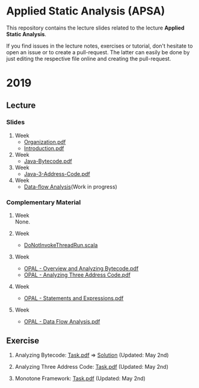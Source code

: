 # Applied Static Analysis (APSA)

This repository contains the lecture slides related to the lecture **Applied Static Analysis**.

If you find issues in the lecture notes, exercises or tutorial, don't hesitate to open an issue or to create a pull-request. The latter can easily be done by just editing the respective file online and creating the pull-request.

# 2019

## Lecture

### Slides

 1. Week 
    - [Organization.pdf](2019/0-Organization/Organization.pdf)
    - [Introduction.pdf](2019/1-Introduction/Introduction.pdf)
 1. Week  
    - [Java-Bytecode.pdf](2019/2-Java-Bytecode/Bytecode.pdf)
 1. Week 
    - [Java-3-Address-Code.pdf](2019/3-Java-TAC/TAC.pdf)
 1. Week
    - [Data-flow Analysis](2019/4-DataFlowAnalysis/DataFlowAnalysis.pdf)(Work in progress)	

### Complementary Material

 1. Week  
   None.
 
 1. Week 
    - [DoNotInvokeThreadRun.scala](2019/OPAL/Code/src/main/scala/de/tud/stg/br/DoNotInvokeThreadRun.scala)

 1. Week
    - [OPAL - Overview and Analyzing Bytecode.pdf](2019/OPAL/1-OverviewAndAnalyzingBytecode.pdf)    
    - [OPAL - Analyzing Three Address Code.pdf](2019/OPAL/2-AnalyzingThreeAddressCode.pdf)

 1. Week
    - [OPAL - Statements and Expressions.pdf](2019/OPAL/3-ThreeAddressCodeStatementsAndExpressions.pdf)

 1. Week
    - [OPAL - Data Flow Analysis.pdf](2019/OPAL/4-SimpleDataFlowAnalyses.pdf)   

## Exercise

 1. Analyzing Bytecode: [Task.pdf](2019/2-Java-Bytecode/Exercise/Task.pdf) ⇒  [Solution](2019/2-Java-Bytecode/Exercise/Solution) (Updated: May 2nd)
 
 1. Analyzing Three Address Code: [Task.pdf](2019/3-Java-TAC/Exercise/Task.pdf) (Updated: May 2nd)
 
 1. Monotone Framework: [Task.pdf](2019/4-Monotone-Framework/Exercise/Task.pdf) (Updated: May 2nd)

